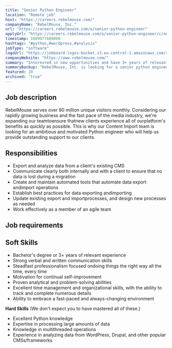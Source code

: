 ```yaml
---
title: "Senior Python Engineer"
location: "Remote job"
host: "https://careers.rebelmouse.com/"
companyName: "RebelMouse, Inc."
url: "https://careers.rebelmouse.com/o/senior-python-engineer"
applyUrl: "https://careers.rebelmouse.com/o/senior-python-engineer/c/new"
timestamp: 1609977600000
hashtags: "#python,#wordpress,#analysis"
jobType: "software"
logoUrl: "https://jobboard-logos-bucket.s3.eu-central-1.amazonaws.com/rebelmouse-inc-"
companyWebsite: "https://www.rebelmouse.com/"
summary: "Interested in new opportunities and have 3+ years of relevant experience? RebelMouse, Inc. has a job opening for a senior python engineer."
summaryBackup: "RebelMouse, Inc. is looking for a senior python engineer that has experience in: #python, #operations, #wordpress."
featured: 20
archived: "true"
---
```


## Job description

RebelMouse serves over 90 million unique visitors monthly. Considering our rapidly growing business and the fast pace of the media industry, we're expanding our teamtoensure thatnew clients experience all of ourplatform's benefits as quickly as possible. This is why our Content Import team is looking for an ambitious and motivated Python engineer who will help us provide outstanding support to our clients.

## Responsibilities

*   Export and analyze data from a client's existing CMS
*   Communicate clearly both internally and with a client to ensure that no data is lost during a migration
*   Create and maintain automated tools that automate data export andimport operations
*   Establish best practices for data exporting andimporting
*   Update existing export and importprocesses, and design new processes as needed
*   Work effectively as a member of an agile team

## Job requirements

## Soft Skills

*   Bachelor's degree or 3+ years of relevant experience
*   Strong verbal and written communication skills
*   Steadfast professionalism focused ondoing things the right way all the time, every time
*   Motivation for continual self-improvement
*   Proven analytical and problem-solving abilities
*   Excellent time management and organizational skills, with the ability to track and complete numerous details
*   Ability to embrace a fast-paced and always-changing environment

**Hard Skills** (We don't expect you to have mastered all of these.)

*   Excellent Python knowledge
*   Expertise in processing large amounts of data
*   Knowledge in multithreaded operations
*   Experience in analyzing data from WordPress, Drupal, and other popular CMSs/frameworks
